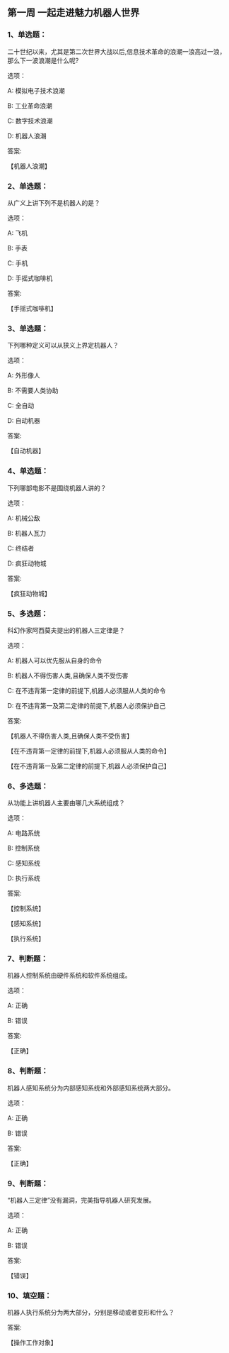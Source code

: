 ## 第一周 一起走进魅力机器人世界

### 1、单选题：

‍二十世纪以来，尤其是第二次世界大战以后,信息技术革命的浪潮一浪高过一浪，那么下一波浪潮是什么呢?​

选项：

A: 模拟电子技术浪潮

B: 工业革命浪潮

C: 数字技术浪潮

D: 机器人浪潮

答案:

【机器人浪潮】

### 2、单选题：

从广义上讲下列不是机器人的是？

选项：

A: 飞机

B: 手表

C: 手机

D: 手摇式咖啡机

答案:

【手摇式咖啡机】

### 3、单选题：

下列哪种定义可以从狭义上界定机器人？

选项：

A: 外形像人

B: 不需要人类协助

C: 全自动

D: 自动机器

答案:

【自动机器】

### 4、单选题：

‌下列哪部电影不是围绕机器人讲的？‍

选项：

A: 机械公敌

B: 机器人瓦力

C: 终结者

D: 疯狂动物城

答案:

【疯狂动物城】

### 5、多选题：

‌科幻作家阿西莫夫提出的机器人三定律是？

选项：

A: 机器人可以优先服从自身的命令

B: 机器人不得伤害人类,且确保人类不受伤害

C: 在不违背第一定律的前提下,机器人必须服从人类的命令

D: 在不违背第一及第二定律的前提下,机器人必须保护自己

答案:

【机器人不得伤害人类,且确保人类不受伤害】

【在不违背第一定律的前提下,机器人必须服从人类的命令】

【在不违背第一及第二定律的前提下,机器人必须保护自己】

### 6、多选题：

从功能上讲机器人主要由哪几大系统组成？

选项：

A: 电路系统

B: 控制系统

C: 感知系统

D: 执行系统

答案:

【控制系统】

【感知系统】

【执行系统】

### 7、判断题：

机器人控制系统由硬件系统和软件系统组成。‍

选项：

A: 正确

B: 错误

答案:

【正确】

### 8、判断题：

机器人感知系统分为内部感知系统和外部感知系统两大部分。‌

选项：

A: 正确

B: 错误

答案:

【正确】

### 9、判断题：

“机器人三定律”没有漏洞，完美指导机器人研究发展。

选项：

A: 正确

B: 错误

答案:

【错误】

### 10、填空题：

​机器人执行系统分为两大部分，分别是移动或者变形和什么？‍

答案:

【操作工作对象】